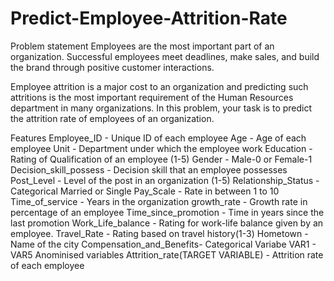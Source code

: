 # Predict-Employee-Attrition-Rate

Problem statement
Employees are the most important part of an organization. Successful employees meet deadlines, make sales, and build 
the brand through positive customer interactions.

Employee attrition is a major cost to an organization and predicting such attritions is the most important requirement
of the Human Resources department in many organizations. In this problem, your task is to predict the attrition rate of 
employees of an organization. 

Features
Employee_ID	- Unique ID of each employee
Age	- Age of each employee
Unit -	Department under which the employee work
Education	- Rating of Qualification of an employee (1-5)
Gender	- Male-0 or Female-1
Decision_skill_possess -	Decision skill that an employee possesses
Post_Level -	Level of the post in an organization (1-5)
Relationship_Status -	Categorical Married or Single 
Pay_Scale	- Rate in between 1 to 10
Time_of_service -	Years in the organization
growth_rate - 	Growth rate in percentage of an employee
Time_since_promotion -	Time in years since the last promotion
Work_Life_balance -	Rating for work-life balance given by an employee.
Travel_Rate	-  Rating based on travel history(1-3)
Hometown -	Name of the city
Compensation_and_Benefits- 	Categorical Variabe
VAR1 - VAR5	Anominised variables
Attrition_rate(TARGET VARIABLE)	- Attrition rate of each employee
